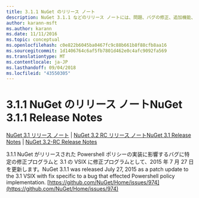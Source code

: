 ```yaml
---
title: 3.1.1 NuGet のリリース ノート
description: NuGet 3.1.1 などのリリース ノートには、問題、バグの修正、追加機能、および Dcr が知られています。
author: karann-msft
ms.author: karann
ms.date: 11/11/2016
ms.topic: conceptual
ms.openlocfilehash: c0e822b6045ba0467fc9c88b661b8f88cfb8aa16
ms.sourcegitcommit: 1d1406764c6af5fb7801d462e0c4afc9092fa569
ms.translationtype: MT
ms.contentlocale: ja-JP
ms.lasthandoff: 09/04/2018
ms.locfileid: "43550305"
---
```

# <a name="nuget-311-release-notes"></a><span data-ttu-id="845c7-103">3.1.1 NuGet のリリース ノート</span><span class="sxs-lookup"><span data-stu-id="845c7-103">NuGet 3.1.1 Release Notes</span></span>

<span data-ttu-id="845c7-104">[NuGet 3.1 リリース ノート](../release-notes/nuget-3.1.md) | [NuGet 3.2 RC リリース ノート](../release-notes/nuget-3.2-RC.md)</span><span class="sxs-lookup"><span data-stu-id="845c7-104">[NuGet 3.1 Release Notes](../release-notes/nuget-3.1.md) | [NuGet 3.2-RC Release Notes](../release-notes/nuget-3.2-RC.md)</span></span>

<span data-ttu-id="845c7-105">3.1.1 NuGet がリリースされた Powershell ポリシーの実装に影響するバグに特定の修正プログラムと 3.1 の VSIX に修正プログラムとして、2015 年 7 月 27 日を更新します。</span><span class="sxs-lookup"><span data-stu-id="845c7-105">NuGet 3.1.1 was released July 27, 2015 as a patch update to the 3.1 VSIX with fix specific to a bug that effected Powershell policy implementation.</span></span>
[https://github.com/NuGet/Home/issues/974](https://github.com/NuGet/Home/issues/974)